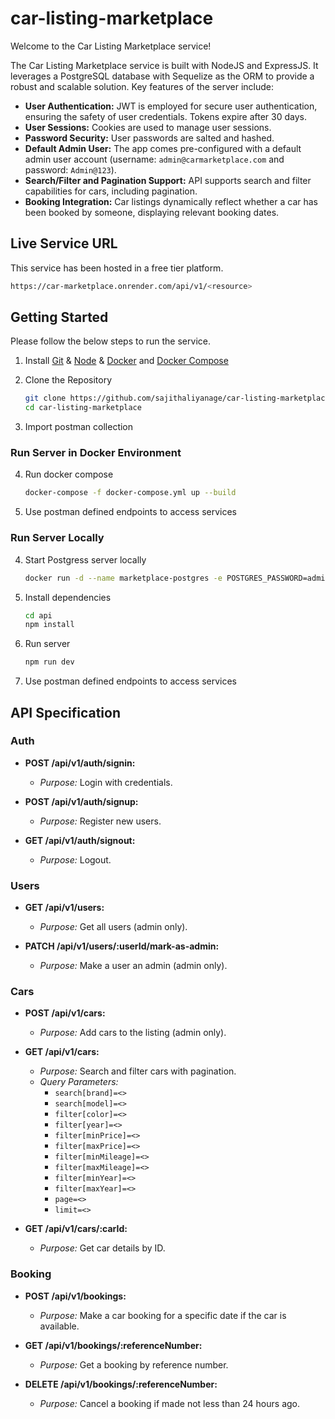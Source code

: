 # car-listing-marketplace

Welcome to the Car Listing Marketplace service!

The Car Listing Marketplace service is built with NodeJS and ExpressJS. It leverages a PostgreSQL database with Sequelize as the ORM to provide a robust and scalable solution. Key features of the server include:

- **User Authentication:** JWT is employed for secure user authentication, ensuring the safety of user credentials. Tokens expire after 30 days.
- **User Sessions:** Cookies are used to manage user sessions.
- **Password Security:** User passwords are salted and hashed.
- **Default Admin User:** The app comes pre-configured with a default admin user account (username: `admin@carmarketplace.com` and password: `Admin@123`).
- **Search/Filter and Pagination Support:** API supports search and filter capabilities for cars, including pagination.
- **Booking Integration:** Car listings dynamically reflect whether a car has been booked by someone, displaying relevant booking dates.

## Live Service URL
This service has been hosted in a free tier platform. 
```sh
https://car-marketplace.onrender.com/api/v1/<resource>
```
## Getting Started

Please follow the below steps to run the service.

1. Install [Git](https://git-scm.com/book/en/v2/Getting-Started-Installing-Git) & [Node](https://nodejs.org/en) & [Docker](https://docs.docker.com/get-docker/) and [Docker Compose](https://docs.docker.com/compose/install/)

2. Clone the Repository
    ```sh
    git clone https://github.com/sajithaliyanage/car-listing-marketplace.git
    cd car-listing-marketplace
    ```
3. Import postman collection


### Run Server in Docker Environment

4. Run docker compose
    ```sh
    docker-compose -f docker-compose.yml up --build
    ```

5. Use postman defined endpoints to access services

### Run Server Locally

4. Start Postgress server locally
    ```sh
    docker run -d --name marketplace-postgres -e POSTGRES_PASSWORD=admin -e POSTGRES_USER=postgres -e POSTGRES_DB=car_marketplace -p 5432:5432 postgres:latest
    ```

5. Install dependencies
    ```sh
    cd api
    npm install
    ```
6. Run server
    ```sh
    npm run dev
    ```
7. Use postman defined endpoints to access services

## API Specification

### Auth

- **POST /api/v1/auth/signin:**
  - *Purpose:* Login with credentials.
  
- **POST /api/v1/auth/signup:**
  - *Purpose:* Register new users.
  
- **GET /api/v1/auth/signout:**
  - *Purpose:* Logout.

### Users

- **GET /api/v1/users:**
  - *Purpose:* Get all users (admin only).
  
- **PATCH /api/v1/users/:userId/mark-as-admin:**
  - *Purpose:* Make a user an admin (admin only).

### Cars

- **POST /api/v1/cars:**
  - *Purpose:* Add cars to the listing (admin only).
  
- **GET /api/v1/cars:**
  - *Purpose:* Search and filter cars with pagination.
  - *Query Parameters:*
    - `search[brand]=<>`
    - `search[model]=<>`
    - `filter[color]=<>`
    - `filter[year]=<>`
    - `filter[minPrice]=<>`
    - `filter[maxPrice]=<>`
    - `filter[minMileage]=<>`
    - `filter[maxMileage]=<>`
    - `filter[minYear]=<>`
    - `filter[maxYear]=<>`
    - `page=<>`
    - `limit=<>`
  
- **GET /api/v1/cars/:carId:**
  - *Purpose:* Get car details by ID.

### Booking

- **POST /api/v1/bookings:**
  - *Purpose:* Make a car booking for a specific date if the car is available.
  
- **GET /api/v1/bookings/:referenceNumber:**
  - *Purpose:* Get a booking by reference number.
  
- **DELETE /api/v1/bookings/:referenceNumber:**
  - *Purpose:* Cancel a booking if made not less than 24 hours ago.
